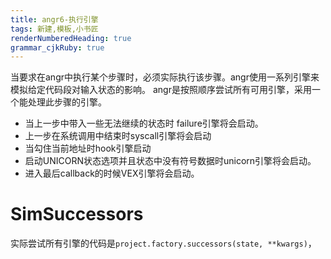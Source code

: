 ```yaml
---
title: angr6-执行引擎
tags: 新建,模板,小书匠
renderNumberedHeading: true
grammar_cjkRuby: true
---
```


当要求在angr中执行某个步骤时，必须实际执行该步骤。angr使用一系列引擎来模拟给定代码段对输入状态的影响。
angr是按照顺序尝试所有可用引擎，采用一个能处理此步骤的引擎。
- 当上一步中带入一些无法继续的状态时 failure引擎将会启动。
- 上一步在系统调用中结束时syscall引擎将会启动
- 当勾住当前地址时hook引擎启动
- 启动UNICORN状态选项并且状态中没有符号数据时unicorn引擎将会启动。
- 进入最后callback的时候VEX引擎将会启动。

# SimSuccessors
实际尝试所有引擎的代码是`project.factory.successors(state, **kwargs)`，